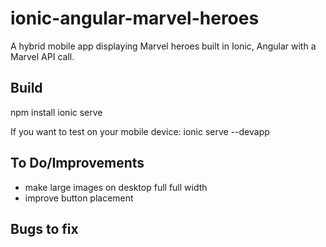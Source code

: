 # ionic-angular-marvel-heroes
A hybrid mobile app displaying Marvel heroes built in Ionic, Angular with a Marvel API call.

## Build
npm install
ionic serve

If you want to test on your mobile device:
ionic serve --devapp

## To Do/Improvements
- make large images on desktop full full width
- improve button placement

## Bugs to fix
